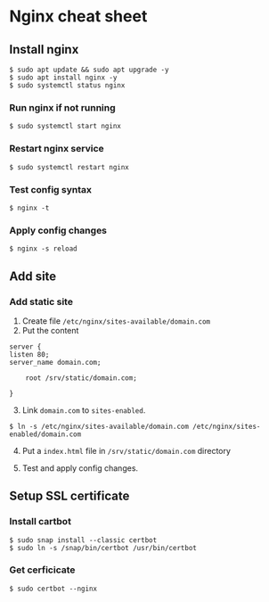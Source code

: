 # Nginx cheat sheet

## Install nginx

```
$ sudo apt update && sudo apt upgrade -y
$ sudo apt install nginx -y
$ sudo systemctl status nginx
```

### Run nginx if not running

```
$ sudo systemctl start nginx
```

### Restart nginx service

```
$ sudo systemctl restart nginx
```

### Test config syntax

```
$ nginx -t
```

### Apply config changes

```
$ nginx -s reload
```

## Add site

### Add static site

1. Create file `/etc/nginx/sites-available/domain.com`
2. Put the content

```
server {
listen 80;
server_name domain.com;

    root /srv/static/domain.com;

}
```

3. Link `domain.com` to `sites-enabled`.

```
$ ln -s /etc/nginx/sites-available/domain.com /etc/nginx/sites-enabled/domain.com
```

4. Put a `index.html` file in `/srv/static/domain.com` directory

5. Test and apply config changes.

## Setup SSL certificate

### Install cartbot

```
$ sudo snap install --classic certbot
$ sudo ln -s /snap/bin/certbot /usr/bin/certbot
```

### Get cerficicate

```
$ sudo certbot --nginx
```
